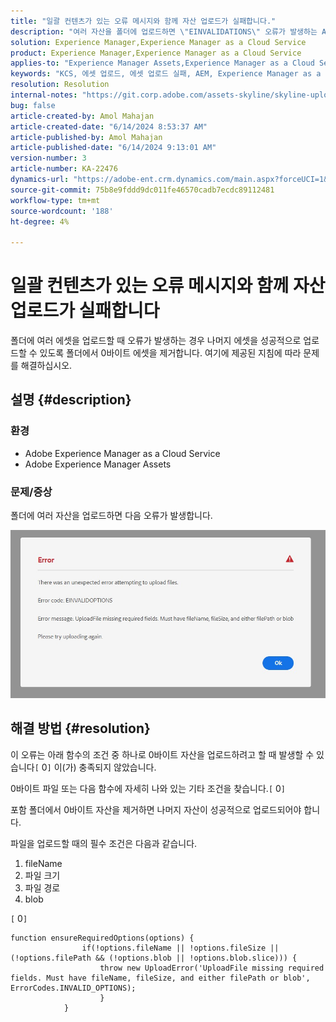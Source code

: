 ```yaml
---
title: "일괄 컨텐츠가 있는 오류 메시지와 함께 자산 업로드가 실패합니다."
description: "여러 자산을 폴더에 업로드하면 \"EINVALIDATIONS\" 오류가 발생하는 Adobe Experience Manager 문제를 해결하는 방법에 대해 알아봅니다."
solution: Experience Manager,Experience Manager as a Cloud Service
product: Experience Manager,Experience Manager as a Cloud Service
applies-to: "Experience Manager Assets,Experience Manager as a Cloud Service"
keywords: "KCS, 에셋 업로드, 에셋 업로드 실패, AEM, Experience Manager as a Cloud Service, AEMaaCS"
resolution: Resolution
internal-notes: "https://git.corp.adobe.com/assets-skyline/skyline-upload/blob/6d124d4083060e139b2e2d6ac99b33087bc85a53/src/upload-file.js#L32"
bug: false
article-created-by: Amol Mahajan
article-created-date: "6/14/2024 8:53:37 AM"
article-published-by: Amol Mahajan
article-published-date: "6/14/2024 9:13:01 AM"
version-number: 3
article-number: KA-22476
dynamics-url: "https://adobe-ent.crm.dynamics.com/main.aspx?forceUCI=1&pagetype=entityrecord&etn=knowledgearticle&id=4f47d28f-2b2a-ef11-840b-000d3a34c086"
source-git-commit: 75b8e9fddd9dc011fe46570cadb7ecdc89112481
workflow-type: tm+mt
source-wordcount: '188'
ht-degree: 4%

---
```


# 일괄 컨텐츠가 있는 오류 메시지와 함께 자산 업로드가 실패합니다


폴더에 여러 에셋을 업로드할 때 오류가 발생하는 경우 나머지 에셋을 성공적으로 업로드할 수 있도록 폴더에서 0바이트 에셋을 제거합니다. 여기에 제공된 지침에 따라 문제를 해결하십시오.

## 설명 {#description}


### <b>환경</b>

- Adobe Experience Manager as a Cloud Service
- Adobe Experience Manager Assets


### <b>문제/증상</b>

폴더에 여러 자산을 업로드하면 다음 오류가 발생합니다.

![](assets/___5147d28f-2b2a-ef11-840b-000d3a34c086___.jpeg)


## 해결 방법 {#resolution}


이 오류는 아래 함수의 조건 중 하나로 0바이트 자산을 업로드하려고 할 때 발생할 수 있습니다`[` 0`]`  이(가) 충족되지 않았습니다.

0바이트 파일 또는 다음 함수에 자세히 나와 있는 기타 조건을 찾습니다.`[` 0`]`

포함 폴더에서 0바이트 자산을 제거하면 나머지 자산이 성공적으로 업로드되어야 합니다.

파일을 업로드할 때의 필수 조건은 다음과 같습니다.

1. fileName
2. 파일 크기
3. 파일 경로
4. blob


`[` 0`]`


```none
function ensureRequiredOptions(options) {
                if(!options.fileName || !options.fileSize || (!options.filePath && (!options.blob || !options.blob.slice))) {
                    throw new UploadError('UploadFile missing required fields. Must have fileName, fileSize, and either filePath or blob', ErrorCodes.INVALID_OPTIONS);
                    }
            }
```

